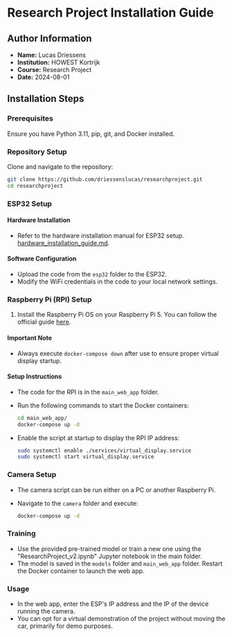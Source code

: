 # Research Project Installation Guide

## Author Information

- **Name:** Lucas Driessens
- **Institution:** HOWEST Kortrijk
- **Course:** Research Project
- **Date:** 2024-08-01

## Installation Steps

### Prerequisites

Ensure you have Python 3.11, pip, git, and Docker installed.

### Repository Setup

Clone and navigate to the repository:

```bash
git clone https://github.com/driessenslucas/researchproject.git
cd researchproject
```

### ESP32 Setup

#### Hardware Installation

- Refer to the hardware installation manual for ESP32 setup. [hardware_installation_guide.md](./hardware_installtion_guide.md).

#### Software Configuration

- Upload the code from the `esp32` folder to the ESP32.
- Modify the WiFi credentials in the code to your local network settings.

### Raspberry Pi (RPI) Setup

1. Install the Raspberry Pi OS on your Raspberry Pi 5. You can follow the official guide [here](https://www.raspberrypi.org/documentation/installation/installing-images/README.md).

#### Important Note

- Always execute `docker-compose down` after use to ensure proper virtual display startup.

#### Setup Instructions

- The code for the RPI is in the `main_web_app` folder.
- Run the following commands to start the Docker containers:

  ```bash
  cd main_web_app/
  docker-compose up -d
  ```

- Enable the script at startup to display the RPI IP address:

  ```bash
  sudo systemctl enable ./services/virtual_display.service
  sudo systemctl start virtual_display.service
  ```

### Camera Setup

- The camera script can be run either on a PC or another Raspberry Pi.
- Navigate to the `camera` folder and execute:

  ```bash
  docker-compose up -d
  ```

### Training

- Use the provided pre-trained model or train a new one using the "ResearchProject_v2.ipynb" Jupyter notebook in the main folder.
- The model is saved in the `models` folder and `main_web_app` folder. Restart the Docker container to launch the web app.

### Usage

- In the web app, enter the ESP's IP address and the IP of the device running the camera.
- You can opt for a virtual demonstration of the project without moving the car, primarily for demo purposes.

